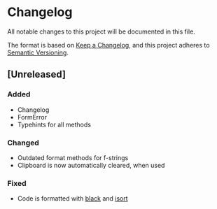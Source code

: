 # Changelog
All notable changes to this project will be documented in this file.

The format is based on [Keep a Changelog](https://keepachangelog.com/en/1.0.0/),
and this project adheres to [Semantic Versioning](https://semver.org/spec/v2.0.0.html).

## [Unreleased]

### Added

- Changelog
- FormError
- Typehints for all methods

### Changed

- Outdated format methods for f-strings
- Clipboard is now automatically cleared, when used

### Fixed

- Code is formatted with [black](https://github.com/psf/black) and [isort](https://github.com/PyCQA/isort)
